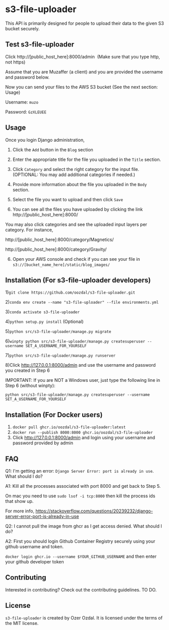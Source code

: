 # s3-file-uploader

This API is primarily designed for people to upload their data to the given S3 bucket securely.

## Test s3-file-uploader

Click http://[public_host_here]:8000/admin  (Make sure that you type http, not https)

Assume that you are Muzaffer (a client) and you are provided the username and password below.

Now you can send your files to the AWS S3 bucket (See the next section: Usage)

Username: ```muzo```

Password: ```GzXLEUEE```

## Usage

Once you login Django administration, 

1) Click the ```Add``` button in the ```Blog``` section

2) Enter the appropriate title for the file you uploaded in the ```Title``` section.

3) Click ```Category``` and select the right category for the input file. (OPTIONAL: You may add additional categories if needed.)

3) Provide more information about the file you uploaded in the ```Body``` section.

4) Select the file you want to upload and then click ```Save```

5) You can see all the files you have uploaded by clicking the link http://[public_host_here]:8000/
 
You may also click categories and see the uploaded input layers per category. For instance,

http://[public_host_here]:8000/category/Magnetics/

http://[public_host_here]:8000/category/Gravity/

6) Open your AWS console and check if you can see your file in ```s3://[bucket_name_here]/static/blog_images/```


## Installation (For s3-file-uploader developers)

1)```git clone https://github.com/oozdal/s3-file-uploader.git```

2)```conda env create --name "s3-file-uploader" --file environments.yml```

3)```conda activate s3-file-uploader```

4)```python setup.py install``` (Optional)

5)```python src/s3-file-uploader/manage.py migrate```

6)```winpty python src/s3-file-uploader/manage.py createsuperuser --username SET_A_USERNAME_FOR_YOURSELF```

7)```python src/s3-file-uploader/manage.py runserver```

8)Click http://127.0.0.1:8000/admin and use the username and password you created in Step 6

IMPORTANT: If you are NOT a Windows user, just type the following line in Step 6 (without winpty):

```python src/s3-file-uploader/manage.py createsuperuser --username SET_A_USERNAME_FOR_YOURSELF```

## Installation (For Docker users)

1) ```docker pull ghcr.io/oozdal/s3-file-uploader:latest```
2) ```docker run --publish 8000:8000 ghcr.io/oozdal/s3-file-uploader```
3) Click http://127.0.0.1:8000/admin and login using your username and password provided by admin



## FAQ

Q1: I'm getting an error: ```Django Server Error: port is already in use```. What should I do?

A1: Kill all the processes associated with port 8000 and get back to Step 5. 

On mac you need to use ```sudo lsof -i tcp:8000``` then kill the process ids that show up.

For more info, https://stackoverflow.com/questions/20239232/django-server-error-port-is-already-in-use

Q2: I cannot pull the image from ghcr as I get access denied. What should I do?

A2: First you should login Github Container Registry securely using your github username and token. 

```docker login ghcr.io --username $YOUR_GITHUB_USERNAME``` and then enter your github developer token

## Contributing

Interested in contributing? Check out the contributing guidelines. TO DO.

## License

```s3-file-uploader``` is created by Ozer Ozdal. It is licensed under the terms of the MIT license.
